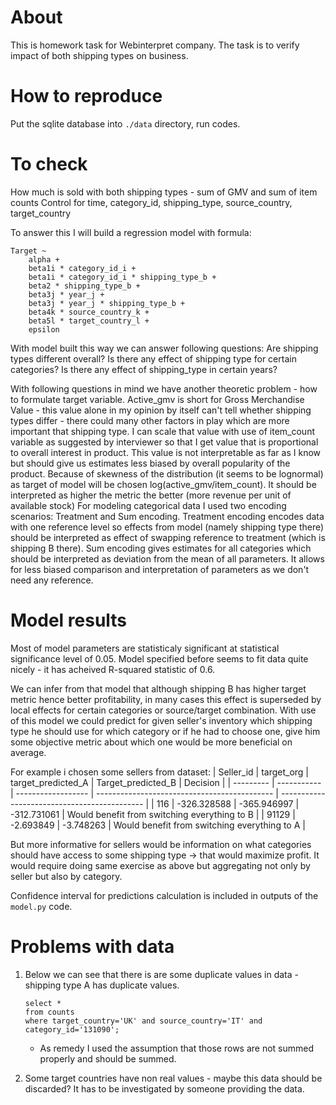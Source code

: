 # About
This is homework task for Webinterpret company.
The task is to verify impact of both shipping types on business.

# How to reproduce
Put the sqlite database into `./data` directory, run codes.

# To check
How much is sold with both shipping types - sum of GMV and sum of item counts
Control for time, category_id, shipping_type, source_country, target_country

To answer this I will build a regression model with formula:
```
Target ~
    alpha +
    beta1i * category_id_i +
    beta1i * category_id_i * shipping_type_b +
    beta2 * shipping_type_b +
    beta3j * year_j +
    beta3j * year_j * shipping_type_b +
    beta4k * source_country_k +
    beta5l * target_country_l +
    epsilon
```
With model built this way we can answer following questions:
Are shipping types different overall?
Is there any effect of shipping type for certain categories?
Is there any effect of shipping_type in certain years?


With following questions in mind we have another theoretic problem - how to formulate target variable.
Active_gmv is short for Gross Merchandise Value - this value alone in my opinion by itself can't tell whether shipping types differ - there could many other factors in play which are more important that shipping type.
I can scale that value with use of item_count variable as suggested by interviewer so that I get value that is proportional to overall interest in product. This value is not interpretable as far as I know but should give us estimates less biased by overall popularity of the product.
Because of skewness of the distribution (it seems to be lognormal) as target of model will be chosen log(active_gmv/item_count). It should be interpreted as higher the metric the better (more revenue per unit of available stock)
For modeling categorical data I used two encoding scenarios: Treatment and Sum encoding.
Treatment encoding encodes data with one reference level so effects from model (namely shipping type there) should be interpreted as effect of swapping reference to treatment (which is shipping B there).
Sum encoding gives estimates for all categories which should be interpreted as deviation from the mean of all parameters. It allows for less biased comparison and interpretation of parameters as we don't need any reference.

# Model results

Most of model parameters are statisticaly significant at statistical significance level of 0.05.
Model specified before seems to fit data quite nicely - it has acheived R-squared statistic of 0.6.

We can infer from that model that although shipping B has higher target metric hence better profitability, in many cases this effect is superseded by local effects for certain categories or source/target combination. With use of this model we could predict for given seller's inventory which shipping type he should use for which category or if he had to choose one, give him some objective metric about which one would be more beneficial on average.

For example i chosen some sellers from dataset:
| Seller_id | target_org  | target_predicted_A | Target_predicted_B                           | Decision                                     |
| --------- | ----------- | ------------------ | -------------------------------------------- | -------------------------------------------- |
| 116       | -326.328588 | -365.946997        | -312.731061                                  | Would benefit from switching everything to B |
| 91129     | -2.693849   | -3.748263          | Would benefit from switching everything to A |

But more informative for sellers would be information on what categories should have access to some shipping type -> that would maximize profit. It would require doing same exercise as above but aggregating not only by seller but also by category.

Confidence interval for predictions calculation is included in outputs of the `model.py` code.


# Problems with data

1. Below we can see that there is are some duplicate values in data - shipping type A has duplicate values.
    ```
    select *
    from counts
    where target_country='UK' and source_country='IT' and category_id='131090';
    ```
    - As remedy I used the assumption that those rows are not summed properly and should be summed.

2. Some target countries have non real values - maybe this data should be discarded? It has to be investigated by someone providing the data.